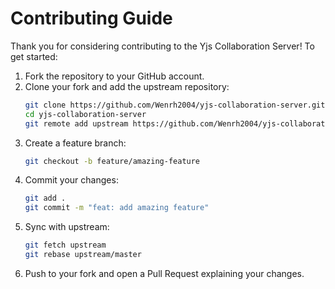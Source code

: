 # Contributing Guide

Thank you for considering contributing to the Yjs Collaboration Server! To get started:

1. Fork the repository to your GitHub account.
2. Clone your fork and add the upstream repository:
   ```bash
   git clone https://github.com/Wenrh2004/yjs-collaboration-server.git
   cd yjs-collaboration-server
   git remote add upstream https://github.com/Wenrh2004/yjs-collaboration-server.git
   ```
3. Create a feature branch:
   ```bash
   git checkout -b feature/amazing-feature
   ```
4. Commit your changes:
   ```bash
   git add .
   git commit -m "feat: add amazing feature"
   ```
5. Sync with upstream:
   ```bash
   git fetch upstream
   git rebase upstream/master
   ```
6. Push to your fork and open a Pull Request explaining your changes.
